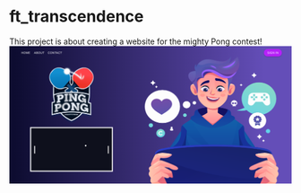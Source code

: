 # ft_transcendence
This project is about creating a website for the mighty Pong contest!
<img src="./shared/img/cover.png">


